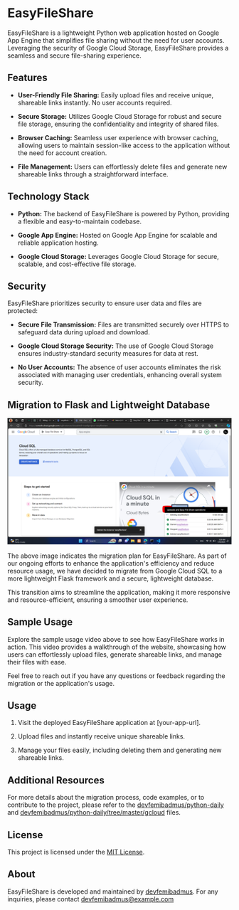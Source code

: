# EasyFileShare

EasyFileShare is a lightweight Python web application hosted on Google App Engine that simplifies file sharing without the need for user accounts. Leveraging the security of Google Cloud Storage, EasyFileShare provides a seamless and secure file-sharing experience.

## Features

- **User-Friendly File Sharing:** Easily upload files and receive unique, shareable links instantly. No user accounts required.

- **Secure Storage:** Utilizes Google Cloud Storage for robust and secure file storage, ensuring the confidentiality and integrity of shared files.

- **Browser Caching:** Seamless user experience with browser caching, allowing users to maintain session-like access to the application without the need for account creation.

- **File Management:** Users can effortlessly delete files and generate new shareable links through a straightforward interface.

## Technology Stack

- **Python:** The backend of EasyFileShare is powered by Python, providing a flexible and easy-to-maintain codebase.

- **Google App Engine:** Hosted on Google App Engine for scalable and reliable application hosting.

- **Google Cloud Storage:** Leverages Google Cloud Storage for secure, scalable, and cost-effective file storage.

## Security

EasyFileShare prioritizes security to ensure user data and files are protected:

- **Secure File Transmission:** Files are transmitted securely over HTTPS to safeguard data during upload and download.

- **Google Cloud Storage Security:** The use of Google Cloud Storage ensures industry-standard security measures for data at rest.

- **No User Accounts:** The absence of user accounts eliminates the risk associated with managing user credentials, enhancing overall system security.

## Migration to Flask and Lightweight Database

![Migration Plan](readme/Screenshot%20(1055).png)

The above image indicates the migration plan for EasyFileShare. As part of our ongoing efforts to enhance the application's efficiency and reduce resource usage, we have decided to migrate from Google Cloud SQL to a more lightweight Flask framework and a secure, lightweight database.

This transition aims to streamline the application, making it more responsive and resource-efficient, ensuring a smoother user experience.

## Sample Usage

Explore the sample usage video above to see how EasyFileShare works in action. This video provides a walkthrough of the website, showcasing how users can effortlessly upload files, generate shareable links, and manage their files with ease.

Feel free to reach out if you have any questions or feedback regarding the migration or the application's usage.

## Usage

1. Visit the deployed EasyFileShare application at [your-app-url].

2. Upload files and instantly receive unique shareable links.

3. Manage your files easily, including deleting them and generating new shareable links.

## Additional Resources

For more details about the migration process, code examples, or to contribute to the project, please refer to the [devfemibadmus/python-daily](https://github.com/devfemibadmus/python-daily) and [devfemibadmus/python-daily/tree/master/gcloud](devfemibadmus/python-daily/tree/master/gcloud) files.

## License

This project is licensed under the [MIT License](LICENSE).

## About

EasyFileShare is developed and maintained by [devfemibadmus](github.com/devfemibadmus). For any inquiries, please contact devfemibadmus@example.com
